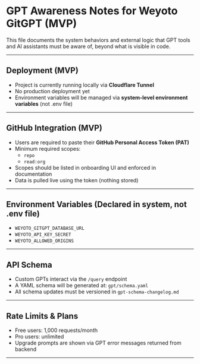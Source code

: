 # GPT Awareness Notes for Weyoto GitGPT (MVP)

This file documents the system behaviors and external logic that GPT tools and AI assistants must be aware of, beyond what is visible in code.

---

## Deployment (MVP)

- Project is currently running locally via **Cloudflare Tunnel**
- No production deployment yet
- Environment variables will be managed via **system-level environment variables** (not .env file)

---

## GitHub Integration (MVP)

- Users are required to paste their **GitHub Personal Access Token (PAT)**
- Minimum required scopes:
  - `repo`
  - `read:org`
- Scopes should be listed in onboarding UI and enforced in documentation
- Data is pulled live using the token (nothing stored)

---

## Environment Variables (Declared in system, not .env file)

- `WEYOTO_GITGPT_DATABASE_URL`
- `WEYOTO_API_KEY_SECRET`
- `WEYOTO_ALLOWED_ORIGINS`

---

## API Schema

- Custom GPTs interact via the `/query` endpoint
- A YAML schema will be generated at: `gpt/schema.yaml`
- All schema updates must be versioned in `gpt-schema-changelog.md`

---

## Rate Limits & Plans

- Free users: 1,000 requests/month
- Pro users: unlimited
- Upgrade prompts are shown via GPT error messages returned from backend

---
